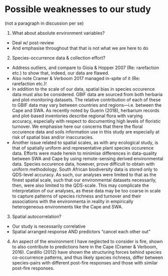 # Possible weaknesses to our study

(not a paragraph in discussion per se)

1. What about absolute environment variables?
  - Deal w/ post-review
  - And emphasise throughout that that is not what we are here to do
2. Species-occurrence data & collection effort?
  - Address outliers, and compare to Gioia & Hopper 2007 (Re: rarefaction etc.) to show that, indeed, our data are flawed.
  - Also note Cramer & Verboom 2017 managed in-spite of it (Re: rarefaction etc.)!
  - In addition to the scale of our data, spatial bias in species occurence data must also be considered. GBIF data are sourced from both herbaria and plot-monitoring datasets. The relative contribution of each of these to GBIF data may vary between countries and regions—i.e. between the Cape and SWA. As recently noted by Guerin (2018), herbarium records and plot-based inventories describe regional flora with varying accuracy, especially with respect to documenting high levels of floristic turnover. We emphasise here our concerns that there the floral occurence data and soils information use in this study are especially at risk of spatial bias and/or inaccuracies.
  - Another issue related to spatial scales, as with any ecological study, is that of spatially uniform and representative plant species occurence data. Efforts were made herein to minimise differences in data-quality between SWA and Cape by using remote-sensing derived environmental data. Species occurence data, however, prove difficult to obtain with uniform methodology. South African biodiversity data is stored only to QDS-level accuracy. As such, our analyses were limited to that as the finest spatial scale, such that our environmental datasets necessarily, then, were also limited to the QDS-scale. This may complicate the interpretation of our analyses, as these data may be too coarse in scale to capture patterns of species richness and turnover and their associations with the environmenta in reality in empirically heterogeneous environments like the Cape and SWA.
3. Spatial autocorrelation?
  - Our study is necessarily correlative
  - Spatial arranged response AND predictors “cancel each other out”
4. An aspect of the environment I have neglected to consider is fire, shown to also contribute to predictions here in the Cape (Cramer & Verboom, 2016). Cardillo (2012) have shown the structuring forces behind species co-occurrence patterns, and thus likely species richness, differ between species-pairs with different post-fire responses and those with similar post-fire responses.
